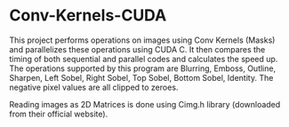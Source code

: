 # Conv-Kernels-CUDA

This project performs operations on images using Conv Kernels (Masks) and parallelizes these operations using CUDA C. It then compares the timing of both sequential and parallel codes and calculates the speed up. The operations supported by this program are Blurring, Emboss, Outline, Sharpen, Left Sobel, Right Sobel, Top Sobel, Bottom Sobel, Identity. The negative pixel values are all clipped to zeroes.

Reading images as 2D Matrices is done using Cimg.h library (downloaded from their official website). 

